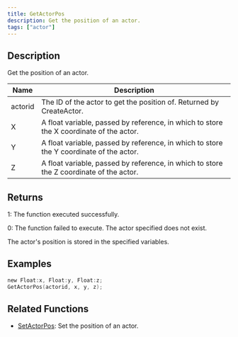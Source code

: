```yaml
---
title: GetActorPos
description: Get the position of an actor.
tags: ["actor"]
---
```


<VersionWarn version='SA-MP 0.3.7' />

## Description

Get the position of an actor.

| Name    | Description                                                                             |
| ------- | --------------------------------------------------------------------------------------- |
| actorid | The ID of the actor to get the position of. Returned by CreateActor.                    |
| X       | A float variable, passed by reference, in which to store the X coordinate of the actor. |
| Y       | A float variable, passed by reference, in which to store the Y coordinate of the actor. |
| Z       | A float variable, passed by reference, in which to store the Z coordinate of the actor. |

## Returns

1: The function executed successfully.

0: The function failed to execute. The actor specified does not exist.

The actor's position is stored in the specified variables.

## Examples

```c
new Float:x, Float:y, Float:z;
GetActorPos(actorid, x, y, z);
```

## Related Functions

- [SetActorPos](SetActorPos): Set the position of an actor.
